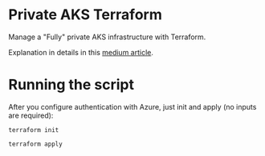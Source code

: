 # Private AKS Terraform
Manage a "Fully" private AKS infrastructure with Terraform.

Explanation in details in this [medium article](https://medium.com/@paveltuzov/create-a-fully-private-aks-infrastructure-with-terraform-e92358f0bf65?source=friends_link&sk=124faab1bb557c25c0ed536ae09af0a3).

# Running the script
After you configure authentication with Azure, just init and apply (no inputs are required):

`terraform init`

`terraform apply`
